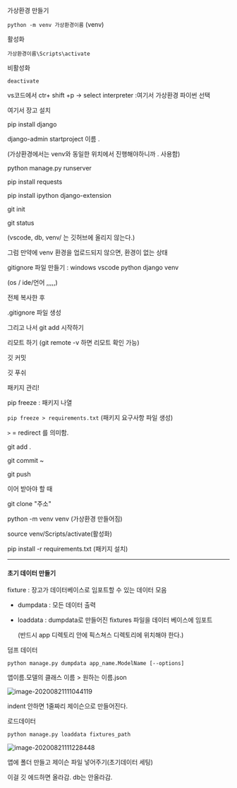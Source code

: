 가상환경 만들기

`python -m venv 가상환경이름`  (venv)

활성화

`가상환경이름\Scripts\activate	`  

비활성화

`deactivate`



vs코드에서 ctr+ shift +p  -> select interpreter :여기서 가상환경 파이썬 선택

여기서 장고 설치

pip install django

django-admin startproject 이름 .

(가상환경에서는 venv와 동일한 위치에서 진행해야하니까 . 사용함)

python manage.py runserver

pip install requests

pip install ipython django-extension



git init

git status

(vscode, db, venv/ 는 깃허브에 올리지 않는다.)

그럼 만약에 venv 환경을 업로드되지 않으면, 환경이 없는 상태

gitignore 파일 만들기 : windows vscode python django venv 

(os / ide/언어 ,,,,,)

전체 복사한 후

.gitignore 파일 생성

그리고 나서 git add 시작하기



리모트 하기 (git remote -v 하면 리모트 확인 가능)

깃 커밋

깃 푸쉬 



패키지 관리!

pip freeze : 패키지 나열

`pip freeze > requirements.txt` (패키지 요구사항 파일 생성)

`>` = redirect 를 의미함.

git add .

git commit ~

git push



이어 받아야 할 때

git clone "주소"

python -m venv venv (가상환경 만들어짐)

source venv/Scripts/activate(활성화)

pip install -r requirements.txt (패키지 설치)



----------

#### 초기 데이터 만들기

fixture : 장고가 데이터베이스로 임포트할 수 있는 데이터 모음



* dumpdata : 모든 데이터 출력

* loaddata : dumpdata로 만들어진  fixtures 파일을 데이터 베이스에 임포트

  (반드시 app 디렉토리 안에 픽스쳐스 디렉토리에 위치해야 한다.)



덤프 데이터

`python manage.py dumpdata app_name.ModelName [--options]`

앱이름.모델의 클래스 이름 > 원하는 이름.json

![image-20200821111044119](C:\Users\com100\AppData\Roaming\Typora\typora-user-images\image-20200821111044119.png)

indent 안하면 1줄짜리 제이슨으로 만들어진다. 



로드데이터

`python manage.py loaddata fixtures_path`

![image-20200821111228448](C:\Users\com100\AppData\Roaming\Typora\typora-user-images\image-20200821111228448.png)



앱에 폴더 만들고 제이슨 파일 넣어주기(초기데이터 세팅)

이걸 깃 에드하면 올라감. db는 안올라감. 